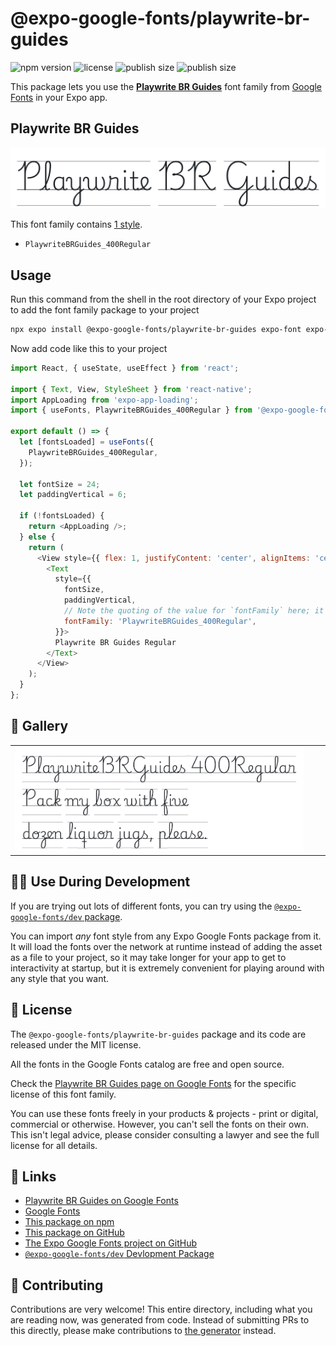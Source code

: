 # @expo-google-fonts/playwrite-br-guides

![npm version](https://flat.badgen.net/npm/v/@expo-google-fonts/playwrite-br-guides)
![license](https://flat.badgen.net/github/license/expo/google-fonts)
![publish size](https://flat.badgen.net/packagephobia/install/@expo-google-fonts/playwrite-br-guides)
![publish size](https://flat.badgen.net/packagephobia/publish/@expo-google-fonts/playwrite-br-guides)

This package lets you use the [**Playwrite BR Guides**](https://fonts.google.com/specimen/Playwrite+BR+Guides) font family from [Google Fonts](https://fonts.google.com/) in your Expo app.

## Playwrite BR Guides

![Playwrite BR Guides](./font-family.png)

This font family contains [1 style](#-gallery).

- `PlaywriteBRGuides_400Regular`

## Usage

Run this command from the shell in the root directory of your Expo project to add the font family package to your project
```sh
npx expo install @expo-google-fonts/playwrite-br-guides expo-font expo-app-loading
```

Now add code like this to your project
```js
import React, { useState, useEffect } from 'react';

import { Text, View, StyleSheet } from 'react-native';
import AppLoading from 'expo-app-loading';
import { useFonts, PlaywriteBRGuides_400Regular } from '@expo-google-fonts/playwrite-br-guides';

export default () => {
  let [fontsLoaded] = useFonts({
    PlaywriteBRGuides_400Regular,
  });

  let fontSize = 24;
  let paddingVertical = 6;

  if (!fontsLoaded) {
    return <AppLoading />;
  } else {
    return (
      <View style={{ flex: 1, justifyContent: 'center', alignItems: 'center' }}>
        <Text
          style={{
            fontSize,
            paddingVertical,
            // Note the quoting of the value for `fontFamily` here; it expects a string!
            fontFamily: 'PlaywriteBRGuides_400Regular',
          }}>
          Playwrite BR Guides Regular
        </Text>
      </View>
    );
  }
};

```

## 🔡 Gallery


||||
|-|-|-|
|![PlaywriteBRGuides_400Regular](./PlaywriteBRGuides_400Regular.ttf.png)||||


## 👩‍💻 Use During Development

If you are trying out lots of different fonts, you can try using the [`@expo-google-fonts/dev` package](https://github.com/expo/google-fonts/tree/master/font-packages/dev#readme).

You can import *any* font style from any Expo Google Fonts package from it. It will load the fonts
over the network at runtime instead of adding the asset as a file to your project, so it may take longer
for your app to get to interactivity at startup, but it is extremely convenient
for playing around with any style that you want.

## 📖 License

The `@expo-google-fonts/playwrite-br-guides` package and its code are released under the MIT license.

All the fonts in the Google Fonts catalog are free and open source.

Check the [Playwrite BR Guides page on Google Fonts](https://fonts.google.com/specimen/Playwrite+BR+Guides) for the specific license of this font family.

You can use these fonts freely in your products & projects - print or digital, commercial or otherwise. However, you can't sell the fonts on their own. This isn't legal advice, please consider consulting a lawyer and see the full license for all details.

## 🔗 Links

- [Playwrite BR Guides on Google Fonts](https://fonts.google.com/specimen/Playwrite+BR+Guides)
- [Google Fonts](https://fonts.google.com/)
- [This package on npm](https://www.npmjs.com/package/@expo-google-fonts/playwrite-br-guides)
- [This package on GitHub](https://github.com/expo/google-fonts/tree/master/font-packages/playwrite-br-guides)
- [The Expo Google Fonts project on GitHub](https://github.com/expo/google-fonts)
- [`@expo-google-fonts/dev` Devlopment Package](https://github.com/expo/google-fonts/tree/master/font-packages/dev)

## 🤝 Contributing

Contributions are very welcome! This entire directory, including what you are reading now, was generated from code. Instead of submitting PRs to this directly, please make contributions to [the generator](https://github.com/expo/google-fonts/tree/master/packages/generator) instead.

